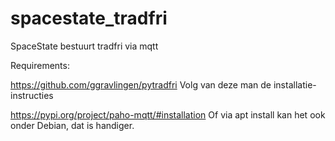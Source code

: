 # spacestate_tradfri
SpaceState bestuurt tradfri via mqtt

Requirements:

https://github.com/ggravlingen/pytradfri
Volg van deze man de installatie-instructies

https://pypi.org/project/paho-mqtt/#installation
Of via apt install kan het ook onder Debian, dat is handiger.
